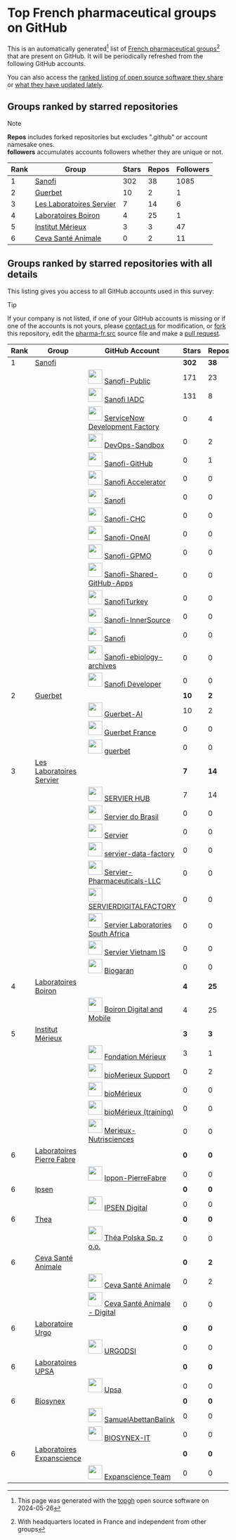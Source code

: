 <!--author="Hubert Tournier"-->
# Top French pharmaceutical groups on GitHub
This is an automatically generated[^1] list of [French pharmaceutical groups](https://fr.wikipedia.org/wiki/Cat%C3%A9gorie:Entreprise_pharmaceutique_ayant_son_si%C3%A8ge_en_France)[^2] that are present on GitHub. It will be periodically refreshed from the following GitHub accounts.

You can also access the [ranked listing of open source software they share](README.md) or [what they have updated lately](NEW.md).

## Groups ranked by starred repositories
> [!NOTE]
> **Repos** includes forked repositories but excludes ".github" or account namesake ones.<br>
> **followers** accumulates accounts followers whether they are unique or not.

|Rank|Group|Stars|Repos|Followers|
|---|---|---|---|---|
|1|[Sanofi](https://en.wikipedia.org/wiki/Sanofi)|302|38|1085|
|2|[Guerbet](https://fr.wikipedia.org/wiki/Guerbet)|10|2|1|
|3|[Les Laboratoires Servier](https://en.wikipedia.org/wiki/Laboratoires_Servier)|7|14|6|
|4|[Laboratoires Boiron](https://fr.wikipedia.org/wiki/Laboratoires_Boiron)|4|25|1|
|5|[Institut Mérieux](https://fr.wikipedia.org/wiki/Institut_M%C3%A9rieux)|3|3|47|
|6|[Ceva Santé Animale](https://en.wikipedia.org/wiki/Ceva_Sant%C3%A9_Animale)|0|2|11|

## Groups ranked by starred repositories with all details
This listing gives you access to all GitHub accounts used in this survey:

> [!TIP]
> If your company is not listed, if one of your GitHub accounts is missing or if one of the accounts is not yours,
> please [contact us](https://github.com/servierhub/top-pharma-fr/discussions) for modification,
> or [fork](https://docs.github.com/en/pull-requests/collaborating-with-pull-requests/working-with-forks/about-forks) this repository,
> edit the [pharma-fr.src](pharma-fr.src) source file
> and make a [pull request](https://docs.github.com/articles/about-pull-requests).

|Rank|Group|GitHub Account|Stars|Repos|Followers|
|---|---|---|---|---|---|
|1|[Sanofi](https://en.wikipedia.org/wiki/Sanofi)||**302**|**38**|**1085**|
|||<img src="https://avatars.githubusercontent.com/u/94403953?s=200&v=4" width="32" height="32"> [Sanofi-Public](https://github.com/Sanofi-Public)|171|23|42|
|||<img src="https://avatars.githubusercontent.com/u/58861538?s=200&v=4" width="32" height="32"> [Sanofi IADC](https://github.com/Sanofi-IADC)|131|8|0|
|||<img src="https://avatars.githubusercontent.com/u/99833271?v=4" width="32" height="32"> [ServiceNow Development Factory](https://github.com/PS111761)|0|4|0|
|||<img src="https://avatars.githubusercontent.com/u/88442838?s=200&v=4" width="32" height="32"> [DevOps-Sandbox](https://github.com/Sanofi-ECCS-DevOps)|0|2|1|
|||<img src="https://avatars.githubusercontent.com/u/85884754?s=200&v=4" width="32" height="32"> [Sanofi-GitHub](https://github.com/Sanofi-GitHub)|0|1|1000|
|||<img src="https://avatars.githubusercontent.com/u/104775196?s=200&v=4" width="32" height="32"> [Sanofi Accelerator](https://github.com/Sanofi-Accelerator)|0|0|41|
|||<img src="https://avatars.githubusercontent.com/u/29756664?s=200&v=4" width="32" height="32"> [Sanofi](https://github.com/Sanofi)|0|0|0|
|||<img src="https://avatars.githubusercontent.com/u/129335053?s=200&v=4" width="32" height="32"> [Sanofi-CHC](https://github.com/Sanofi-CHC)|0|0|0|
|||<img src="https://avatars.githubusercontent.com/u/94390062?s=200&v=4" width="32" height="32"> [Sanofi-OneAI](https://github.com/Sanofi-OneAI)|0|0|0|
|||<img src="https://avatars.githubusercontent.com/u/98963777?s=200&v=4" width="32" height="32"> [Sanofi-GPMO](https://github.com/Sanofi-GPMO)|0|0|0|
|||<img src="https://avatars.githubusercontent.com/u/88348211?s=200&v=4" width="32" height="32"> [Sanofi-Shared-GitHub-Apps](https://github.com/Sanofi-Shared-GitHub-Apps)|0|0|0|
|||<img src="https://avatars.githubusercontent.com/u/96569803?s=200&v=4" width="32" height="32"> [SanofiTurkey](https://github.com/SanofiTurkey)|0|0|0|
|||<img src="https://avatars.githubusercontent.com/u/139772616?s=200&v=4" width="32" height="32"> [Sanofi-InnerSource](https://github.com/Sanofi-InnerSource)|0|0|0|
|||<img src="https://avatars.githubusercontent.com/u/72496947?s=200&v=4" width="32" height="32"> [Sanofi](https://github.com/inercya-sanofi)|0|0|0|
|||<img src="https://avatars.githubusercontent.com/u/149813593?s=200&v=4" width="32" height="32"> [Sanofi-ebiology-archives](https://github.com/Sanofi-ebiology-archives)|0|0|0|
|||<img src="https://avatars.githubusercontent.com/u/35725754?v=4" width="32" height="32"> [Sanofi Developer](https://github.com/SanofiDev)|0|0|1|
|2|[Guerbet](https://fr.wikipedia.org/wiki/Guerbet)||**10**|**2**|**1**|
|||<img src="https://avatars.githubusercontent.com/u/134269216?s=200&v=4" width="32" height="32"> [Guerbet-AI](https://github.com/Guerbet-AI)|10|2|0|
|||<img src="https://avatars.githubusercontent.com/u/96572150?s=200&v=4" width="32" height="32"> [Guerbet France](https://github.com/GuerbetFR)|0|0|1|
|||<img src="https://avatars.githubusercontent.com/u/50583109?s=200&v=4" width="32" height="32"> [guerbet](https://github.com/guerbet)|0|0|0|
|3|[Les Laboratoires Servier](https://en.wikipedia.org/wiki/Laboratoires_Servier)||**7**|**14**|**6**|
|||<img src="https://avatars.githubusercontent.com/u/163363937?s=200&v=4" width="32" height="32"> [SERVIER HUB](https://github.com/servierhub)|7|14|2|
|||<img src="https://avatars.githubusercontent.com/u/88554853?s=200&v=4" width="32" height="32"> [Servier do Brasil](https://github.com/ServierDoBrasil)|0|0|4|
|||<img src="https://avatars.githubusercontent.com/u/71084417?s=200&v=4" width="32" height="32"> [Servier](https://github.com/servier-github)|0|0|0|
|||<img src="https://avatars.githubusercontent.com/u/77001237?s=200&v=4" width="32" height="32"> [servier-data-factory](https://github.com/servier-data-factory)|0|0|0|
|||<img src="https://avatars.githubusercontent.com/u/74382530?s=200&v=4" width="32" height="32"> [Servier-Pharmaceuticals-LLC](https://github.com/Servier-Pharmaceuticals-LLC)|0|0|0|
|||<img src="https://avatars.githubusercontent.com/u/90336610?v=4" width="32" height="32"> [SERVIERDIGITALFACTORY](https://github.com/SERVIERDIGITALFACTORY)|0|0|0|
|||<img src="https://avatars.githubusercontent.com/u/69671602?s=200&v=4" width="32" height="32"> [Servier Laboratories South Africa](https://github.com/Servier-Laboratories-South-Africa)|0|0|0|
|||<img src="https://avatars.githubusercontent.com/u/78061992?s=200&v=4" width="32" height="32"> [Servier Vietnam IS](https://github.com/servier-vn1-is)|0|0|0|
|||<img src="https://avatars.githubusercontent.com/u/16940165?v=4" width="32" height="32"> [Biogaran](https://github.com/Biogaran)|0|0|0|
|4|[Laboratoires Boiron](https://fr.wikipedia.org/wiki/Laboratoires_Boiron)||**4**|**25**|**1**|
|||<img src="https://avatars.githubusercontent.com/u/3865893?v=4" width="32" height="32"> [Boiron Digital and Mobile](https://github.com/Boiron)|4|25|1|
|5|[Institut Mérieux](https://fr.wikipedia.org/wiki/Institut_M%C3%A9rieux)||**3**|**3**|**47**|
|||<img src="https://avatars.githubusercontent.com/u/34449057?s=200&v=4" width="32" height="32"> [Fondation Mérieux](https://github.com/fondationmerieux)|3|1|2|
|||<img src="https://avatars.githubusercontent.com/u/93681055?v=4" width="32" height="32"> [bioMerieux Support](https://github.com/bmx-helpdesk)|0|2|0|
|||<img src="https://avatars.githubusercontent.com/u/71276137?s=200&v=4" width="32" height="32"> [bioMérieux](https://github.com/biomerieux)|0|0|44|
|||<img src="https://avatars.githubusercontent.com/u/83700282?s=200&v=4" width="32" height="32"> [bioMérieux (training)](https://github.com/biomerieux-training)|0|0|1|
|||<img src="https://avatars.githubusercontent.com/u/13526935?s=200&v=4" width="32" height="32"> [Merieux-Nutrisciences](https://github.com/Merieux-Nutrisciences)|0|0|0|
|6|[Laboratoires Pierre Fabre](https://en.wikipedia.org/wiki/Laboratoires_Pierre_Fabre)||**0**|**0**|**0**|
|||<img src="https://avatars.githubusercontent.com/u/120199393?s=200&v=4" width="32" height="32"> [Ippon-PierreFabre](https://github.com/Ippon-PierreFabre)|0|0|0|
|6|[Ipsen](https://en.wikipedia.org/wiki/Ipsen)||**0**|**0**|**5**|
|||<img src="https://avatars.githubusercontent.com/u/69004682?s=200&v=4" width="32" height="32"> [IPSEN Digital](https://github.com/ipsen-digital)|0|0|5|
|6|[Thea](https://fr.wikipedia.org/wiki/Thea)||**0**|**0**|**0**|
|||<img src="https://avatars.githubusercontent.com/u/82087842?s=200&v=4" width="32" height="32"> [Théa Polska Sp. z o.o.](https://github.com/poland-theapharma-com)|0|0|0|
|6|[Ceva Santé Animale](https://en.wikipedia.org/wiki/Ceva_Sant%C3%A9_Animale)||**0**|**2**|**11**|
|||<img src="https://avatars.githubusercontent.com/u/98405212?s=200&v=4" width="32" height="32"> [Ceva Santé Animale](https://github.com/ceva-sante-animale)|0|2|11|
|||<img src="https://avatars.githubusercontent.com/u/135344323?s=200&v=4" width="32" height="32"> [Ceva Santé Animale - Digital](https://github.com/ceva-digital)|0|0|0|
|6|[Laboratoire Urgo](https://fr.wikipedia.org/wiki/Laboratoire_Urgo)||**0**|**0**|**0**|
|||<img src="https://avatars.githubusercontent.com/u/70626600?s=200&v=4" width="32" height="32"> [URGODSI](https://github.com/URGODSI)|0|0|0|
|6|[Laboratoires UPSA](https://fr.wikipedia.org/wiki/Union_de_pharmacologie_scientifique_appliqu%C3%A9e)||**0**|**0**|**0**|
|||<img src="https://avatars.githubusercontent.com/u/75382090?s=200&v=4" width="32" height="32"> [Upsa](https://github.com/github-application-upsa-ph-com)|0|0|0|
|6|[Biosynex](https://fr.wikipedia.org/wiki/Biosynex)||**0**|**0**|**0**|
|||<img src="https://avatars.githubusercontent.com/u/127034642?v=4" width="32" height="32"> [SamuelAbettanBalink](https://github.com/BIOSYNEX)|0|0|0|
|||<img src="https://avatars.githubusercontent.com/u/126155060?s=200&v=4" width="32" height="32"> [BIOSYNEX-IT](https://github.com/BIOSYNEX-IT)|0|0|0|
|6|[Laboratoires Expanscience](https://fr.wikipedia.org/wiki/Laboratoires_Expanscience)||**0**|**0**|**0**|
|||<img src="https://avatars.githubusercontent.com/u/25684700?v=4" width="32" height="32"> [Expanscience Team](https://github.com/Laboratoires-Expanscience)|0|0|0|

[^1]: This page was generated with the [topgh](https://github.com/HubTou/topgh) open source software on
2024-05-26
[^2]: With headquarters located in France and independent from other groups
